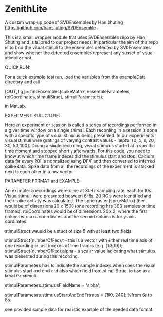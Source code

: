 # ZenithLite
 A custom wrap-up  code of SVDEnsembles by Han Shuting https://github.com/hanshuting/SVDEnsemble .

This is a small wrapper module that uses SVDEnsembles repo by Han Shuting and is tailored to our project needs.
In particular the aim of this repo is to bind the visual stimuli to the ensembles detected by SVDEnsembles and show 
whether the detected ensembles represent any subset of visual stimuli or not.

QUICK RUN:

For a quick example test run, load the variables from the exampleData directory and call

[OUT, fig] = findEnsembles(spikeMatrix, ensembleParameters, roiCoordinates, stimuliStruct, stimuliParameters);

in MatLab.


EXPERIMENT STRUCTURE:

Here an experiment or session is called a series of recordings performed in a given time window on a single animal.
Each recording in a session is done with a specific type of visual stimulus being presented. In our experiments 
visual stimuli were gratings of varying contrast values - 'alpha' [0, 5, 8, 20, 30, 50, 100].
During a single recording, visual stimulus started at a specific time moment and stopped shortly afterwards. 
For this code, you need to know at which time frame indexes did the stimulus start and stop. 
Calcium data for every ROI is normalized using DF/F and then converted to inferred spike data. Spike data from all the recordings
of the experiment is stacked next to each other in a row vector. 


PARAMETER FORMAT and EXAMPLE:

An example:
5 recordings were done at 30Hz sampling rate, each for 10s. Visual stimuli were presented between 6-8s. 20 ROIs were identified
and their spike activity was calculated.
The spike raster (spikeMatrix) then would be of dimensions 20 x 1500 (one recording has 300 samples or time frames).
roiCoordinates would be of dimensions 20 x 2, where the first column is x-axis coordinates and the second column is for y-axis cordinates.

stimuliStruct wouuld be a stuct of size 5 with at least two fields:

stimuliStruct(numberOfRec).t - this is a vector with either real time axis of one recording or just indexes of time frames (e.g. [1:300]);
stimuliStruct(numberOfRec).alpha - a scalar value indicating what stimulus was presented during this recording.

stimuliParameters has to indicate the sample indexes when does the visual stimulus start and end and also which field from stimuliStruct to
use as a label for stimuli.

stimuliParameters.stimulusFieldName = 'alpha';

stimuliParameters.stimulusStartAndEndFrames = [180, 240]; %from 6s to 8s.

see provided sample data for realistic example of the needed data format.


